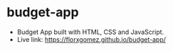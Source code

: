 # budget-app
* Budget App built with HTML, CSS and JavaScript.
* Live link: https://florxgomez.github.io/budget-app/
